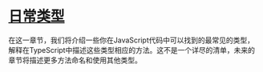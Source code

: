 # [日常类型](https://www.typescriptlang.org/docs/handbook/2/everyday-types.html)



​		在这一章节，我们将介绍一些你在JavaScript代码中可以找到的最常见的类型，解释在TypeScript中描述这些类型相应的方法。这不是一个详尽的清单，未来的章节将描述更多方法命名和使用其他类型。

​	



